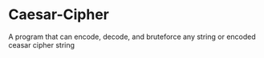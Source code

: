 # Caesar-Cipher
A program that can encode, decode, and bruteforce any string or encoded ceasar cipher string
